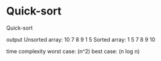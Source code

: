 # Quick-sort
Quick-sort

output
Unsorted array: 10 7 8 9 1 5
Sorted array: 1 5 7 8 9 10


time complexity
worst case: (n^2)
best case: (n log n)
